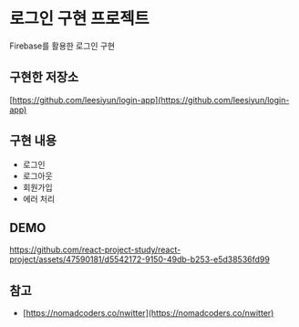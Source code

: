 # 로그인 구현 프로젝트

Firebase를 활용한 로그인 구현

## 구현한 저장소

[https://github.com/leesiyun/login-app](https://github.com/leesiyun/login-app)

## 구현 내용

- 로그인
- 로그아웃
- 회원가입
- 에러 처리

## DEMO

https://github.com/react-project-study/react-project/assets/47590181/d5542172-9150-49db-b253-e5d38536fd99


## 참고

- [https://nomadcoders.co/nwitter](https://nomadcoders.co/nwitter)
